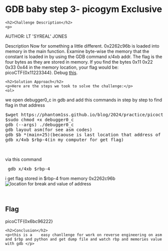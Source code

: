 
<!DOCTYPE html>
<html>

<body>
    <h1>GDB baby step 3- picogym Exclusive</h1>

    <h2>Challenge Description</h2>
    <p> 
AUTHOR: LT 'SYREAL' JONES

Description
Now for something a little different. 0x2262c96b is loaded into memory in the main function. Examine byte-wise the memory that the constant is loaded in by using the GDB command x/4xb addr. The flag is the four bytes as they are stored in memory. If you find the bytes 0x11 0x22 0x33 0x44 in the memory location, your flag would be: picoCTF{0x11223344}.
Debug <a href="https://phantom1ss.github.io/blog/2024/practice/picoctf/GDBbabystep3/debugger0_c">this</a>.
</p>

    <h2>Solution Approach</h2>
    <p>Here are the steps we took to solve the challenge:</p>
    <ol>
 we open debugger0_c in gdb and add this commands in step by step to find flag in that address 

<pre>
$wget https://phantom1ss.github.io/blog/2024/practice/picoctf/GDBbabystep3/debugger0_c(or from your picoctf problem)
$sudo chmod +x debugger0_c
gdb (--args) ./debugger0_c
gdb layout asm(for see asm codes)
gdb $b *(main+25)(becaouse is last location that address of 0x2262c96b and $rbp is stored  for watch later.
gdb x/4xb $rbp-4(in my computer for get flag)


</pre>
via this command<pre> gdb x/4xb $rbp-4 </pre>i get flag stored in $rbp-4 from memory  0x2262c96b 
 <img src=" https://phantom1ss.github.io/blog/2024/practice/picoctf/GDBbabystep3/blog.png" alt="location for break and value of address" class="inline"/>
</ol>
<br>
    <h2>Flag</h2>
    <p class="flag">picoCTF{0x6bc96222}
</p>

    <h2>Conclusion</h2>
    <p>this is a    easy chanllenge for work on reverse engineering on asm and $rbp and python and get dump file and watch rbp and memories value with gdb </p>
</body>
</html>









